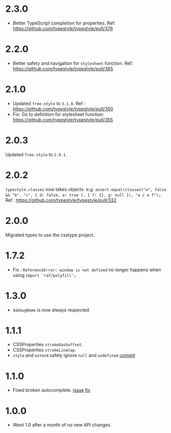# 2.3.0 
* Better TypeScript completion for properties. Ref: https://github.com/typestyle/typestyle/pull/376

# 2.2.0 
* Better safety and navigation for `stylesheet` function. Ref: https://github.com/typestyle/typestyle/pull/365

# 2.1.0 
* Updated `free-style` to `3.1.0`. Ref : https://github.com/typestyle/typestyle/pull/350
* Fix: Go to definition for stylesheet function: https://github.com/typestyle/typestyle/pull/355

# 2.0.3 
Updated `free-style` to `2.6.1`.

# 2.0.2
`typestyle.classes` now takes objects. e.g. `assert.equal(classes("a", false && "b", "c", { d: false, e: true }, { f: {}, g: null }), "a c e f");`. Ref : https://github.com/typestyle/typestyle/pull/332

# 2.0.0
Migrated types to use the csstype project.

# 1.7.2
* Fix : `ReferenceError: window is not defined` no longer happens when using `import 'raf/polyfill';`.

# 1.3.0
* `$debugName` is now always respected.

# 1.1.1
* CSSProperties `strokeDashoffset`.
* CSSProperties `strokeLineCap`.
* `style` and `extend` safely ignore `null` and `undefined` [commit](https://github.com/typestyle/typestyle/commit/f74d7ca42e02d74ffdb541b552b3c29a20c967b2)

# 1.1.0
* Fixed broken autocomplete. [issue](https://github.com/typestyle/typestyle/issues/110#issuecomment-278357674) [fix](https://github.com/typestyle/typestyle/commit/0d9302e8339baa18ea660c901b9b8d920c558577)

# 1.0.0
* Went 1.0 after a month of no new API changes.
